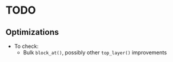 # TODO

## Optimizations

- To check:
  - Bulk `block_at()`, possibly other `top_layer()` improvements
